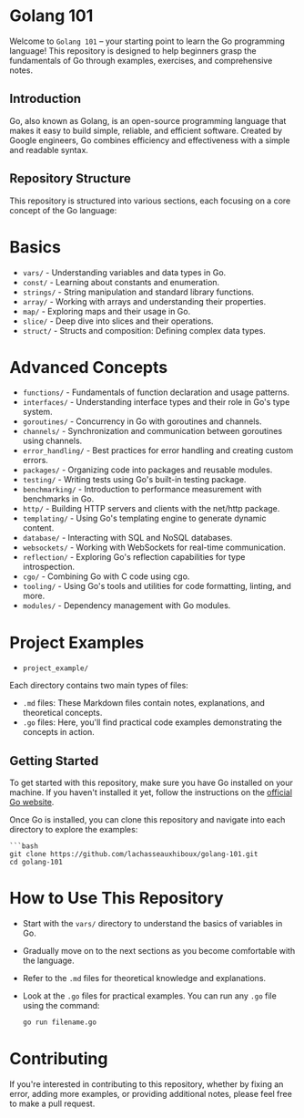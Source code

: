 # Golang 101

Welcome to `Golang 101` – your starting point to learn the Go programming language! This repository is designed to help beginners grasp the fundamentals of Go through examples, exercises, and comprehensive notes.

## Introduction

Go, also known as Golang, is an open-source programming language that makes it easy to build simple, reliable, and efficient software. Created by Google engineers, Go combines efficiency and effectiveness with a simple and readable syntax.

## Repository Structure

This repository is structured into various sections, each focusing on a core concept of the Go language:

# Basics
- `vars/` - Understanding variables and data types in Go.
- `const/` - Learning about constants and enumeration.
- `strings/` - String manipulation and standard library functions.
- `array/` - Working with arrays and understanding their properties.
- `map/` - Exploring maps and their usage in Go.
- `slice/` - Deep dive into slices and their operations.
- `struct/` - Structs and composition: Defining complex data types.

#  Advanced Concepts
- `functions/` - Fundamentals of function declaration and usage patterns.
- `interfaces/` - Understanding interface types and their role in Go's type system.
- `goroutines/` - Concurrency in Go with goroutines and channels.
- `channels/` - Synchronization and communication between goroutines using channels.
- `error_handling/` - Best practices for error handling and creating custom errors.
- `packages/` - Organizing code into packages and reusable modules.
- `testing/` - Writing tests using Go's built-in testing package.
- `benchmarking/` - Introduction to performance measurement with benchmarks in Go.
- `http/` - Building HTTP servers and clients with the net/http package.
- `templating/` - Using Go's templating engine to generate dynamic content.
- `database/` - Interacting with SQL and NoSQL databases.
- `websockets/` - Working with WebSockets for real-time communication.
- `reflection/` - Exploring Go's reflection capabilities for type introspection.
- `cgo/` - Combining Go with C code using cgo.
- `tooling/` - Using Go's tools and utilities for code formatting, linting, and more.
- `modules/` - Dependency management with Go modules.

# Project Examples
- `project_example/` 

Each directory contains two main types of files:

- `.md` files: These Markdown files contain notes, explanations, and theoretical concepts.
- `.go` files: Here, you'll find practical code examples demonstrating the concepts in action.

## Getting Started

To get started with this repository, make sure you have Go installed on your machine. If you haven't installed it yet, follow the instructions on the [official Go website](https://golang.org/doc/install).

Once Go is installed, you can clone this repository and navigate into each directory to explore the examples:

    ```bash
    git clone https://github.com/lachasseauxhiboux/golang-101.git
    cd golang-101

# How to Use This Repository

- Start with the `vars/` directory to understand the basics of variables in Go.
- Gradually move on to the next sections as you become comfortable with the language.
- Refer to the `.md` files for theoretical knowledge and explanations.
- Look at the `.go` files for practical examples. You can run any `.go` file using the command:

    ```bash
    go run filename.go

# Contributing

If you're interested in contributing to this repository, whether by fixing an error, adding more examples, or providing additional notes, please feel free to make a pull request.
